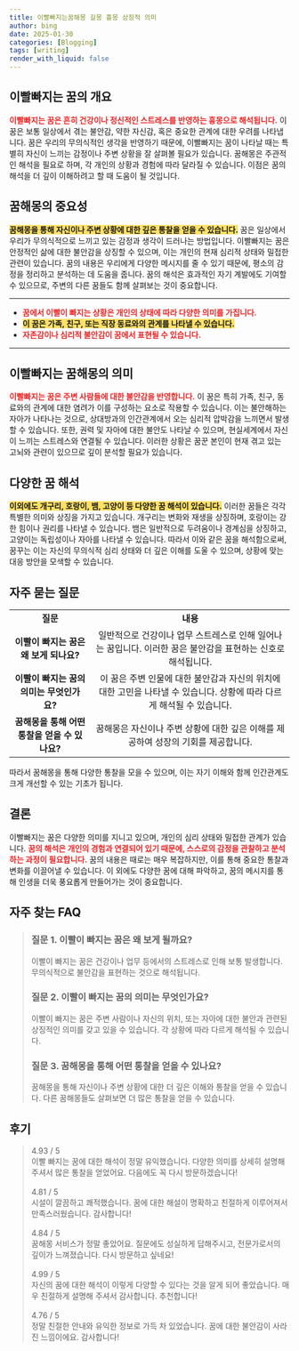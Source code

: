 ```yaml
---
title: 이빨빠지는꿈해몽 길몽 흉몽 상징적 의미
author: bing
date: 2025-01-30
categories: [Blogging]
tags: [writing]
render_with_liquid: false
---
```



<h2 id='이빨빠지는 꿈의 개요'>이빨빠지는 꿈의 개요</h2>

<p><b><span style="color: #ee2323;">이빨빠지는 꿈은 흔히 건강이나 정신적인 스트레스를 반영하는 흉몽으로 해석됩니다.</span></b> 이 꿈은 보통 일상에서 겪는 불안감, 약한 자신감, 혹은 중요한 관계에 대한 우려를 나타냅니다. 꿈은 우리의 무의식적인 생각을 반영하기 때문에, 이빨빠지는 꿈이 나타날 때는 특별히 자신이 느끼는 감정이나 주변 상황을 잘 살펴볼 필요가 있습니다. 꿈해몽은 주관적인 해석을 필요로 하며, 각 개인의 상황과 경험에 따라 달라질 수 있습니다. 이점은 꿈의 해석을 더 깊이 이해하려고 할 때 도움이 될 것입니다.</p>

<h2 id='꿈해몽의 중요성'>꿈해몽의 중요성</h2>

<p><b><span style="background-color: #ffe066;">꿈해몽을 통해 자신이나 주변 상황에 대한 깊은 통찰을 얻을 수 있습니다.</span></b> 꿈은 일상에서 우리가 무의식적으로 느끼고 있는 감정과 생각이 드러나는 방법입니다. 이빨빠지는 꿈은 안정적인 삶에 대한 불안감을 상징할 수 있으며, 이는 개인의 현재 심리적 상태와 밀접한 관련이 있습니다. 꿈의 내용은 우리에게 다양한 메시지를 줄 수 있기 때문에, 평소의 감정을 정리하고 분석하는 데 도움을 줍니다. 꿈의 해석은 효과적인 자기 계발에도 기여할 수 있으므로, 주변의 다른 꿈들도 함께 살펴보는 것이 중요합니다.</p>

<hr />

<ul>
    <li><b><span style="color: #ee2323;">꿈에서 이빨이 빠지는 상황은 개인의 상태에 따라 다양한 의미를 가집니다.</span></b></li>
    <li><b><span style="background-color: #ffe066;">이 꿈은 가족, 친구, 또는 직장 동료와의 관계를 나타낼 수 있습니다.</span></b></li>
    <li><b><span style="color: #ee2323;">자존감이나 심리적 불안감이 꿈에서 표현될 수 있습니다.</span></b></li>
</ul>

<hr />

<h2 id='이빨빠지는 꿈해몽의 의미'>이빨빠지는 꿈해몽의 의미</h2>

<p><b><span style="color: #ee2323;">이빨빠지는 꿈은 주변 사람들에 대한 불안감을 반영합니다.</span></b> 이 꿈은 특히 가족, 친구, 동료와의 관계에 대한 염려가 이를 구성하는 요소로 작용할 수 있습니다. 이는 불안해하는 자아가 나타나는 것으로, 상대방과의 인간관계에서 오는 심리적 압박감을 느끼면서 발생할 수 있습니다. 또한, 권력 및 자아에 대한 불안도 나타날 수 있으며, 현실세계에서 자신이 느끼는 스트레스와 연결될 수 있습니다. 이러한 상황은 꿈꾼 본인이 현재 겪고 있는 고뇌와 관련이 있으므로 깊이 분석할 필요가 있습니다.</p>

<h2 id='다양한 꿈 해석'>다양한 꿈 해석</h2>

<p><b><span style="background-color: #ffe066;">이외에도 개구리, 호랑이, 뱀, 고양이 등 다양한 꿈 해석이 있습니다.</span></b> 이러한 꿈들은 각각 특별한 의미와 상징을 가지고 있습니다. 개구리는 변화와 재생을 상징하며, 호랑이는 강한 힘이나 권리를 나타낼 수 있습니다. 뱀은 일반적으로 두려움이나 경계심을 상징하고, 고양이는 독립성이나 자아를 나타낼 수 있습니다. 따라서 이와 같은 꿈을 해석함으로써, 꿈꾸는 이는 자신의 무의식적 심리 상태와 더 깊은 이해를 도울 수 있으며, 상황에 맞는 대응 방안을 모색할 수 있습니다.</p>

<h2 id='자주 묻는 질문'>자주 묻는 질문</h2>

<table>
    <tr>
        <td style="text-align: center; height: 17px;"><b>질문</b></td>
        <td style="text-align: center; height: 17px;"><b>내용</b></td>
    </tr>
    <tr>
        <td style="text-align: center; height: 17px;"><b>이빨이 빠지는 꿈은 왜 보게 되나요?</b></td>
        <td style="text-align: center; height: 17px;">일반적으로 건강이나 업무 스트레스로 인해 일어나는 꿈입니다. 이러한 꿈은 불안감을 표현하는 신호로 해석됩니다.</td>
    </tr>
    <tr>
        <td style="text-align: center; height: 17px;"><b>이빨이 빠지는 꿈의 의미는 무엇인가요?</b></td>
        <td style="text-align: center; height: 17px;">이 꿈은 주변 인물에 대한 불안감과 자신의 위치에 대한 고민을 나타낼 수 있습니다. 상황에 따라 다르게 해석될 수 있습니다.</td>
    </tr>
    <tr>
        <td style="text-align: center; height: 17px;"><b>꿈해몽을 통해 어떤 통찰을 얻을 수 있나요?</b></td>
        <td style="text-align: center; height: 17px;">꿈해몽은 자신이나 주변 상황에 대한 깊은 이해를 제공하여 성장의 기회를 제공합니다.</td>
    </tr>
</table>

<p>따라서 꿈해몽을 통해 다양한 통찰을 모을 수 있으며, 이는 자기 이해와 함께 인간관계도 크게 개선할 수 있는 기초가 됩니다.</p>

<h2 id='결론'>결론</h2>

<p>이빨빠지는 꿈은 다양한 의미를 지니고 있으며, 개인의 심리 상태와 밀접한 관계가 있습니다. <b><span style="color: #ee2323;">꿈의 해석은 개인의 경험과 연결되어 있기 때문에, 스스로의 감정을 관찰하고 분석하는 과정이 필요합니다.</span></b> 꿈의 내용은 때로는 매우 복잡하지만, 이를 통해 중요한 통찰과 변화를 이끌어낼 수 있습니다. 이 외에도 다양한 꿈에 대해 파악하고, 꿈의 메시지를 통해 인생을 더욱 풍요롭게 만들어가는 것이 중요합니다.</p>


<h2 id='자주_찾는_FAQ'>자주 찾는 FAQ</h2>
<div itemscope="" itemtype="https://schema.org/FAQPage"> 
<blockquote> 
<div itemscope="" itemprop="mainEntity" itemtype="https://schema.org/Question"> 
<h3 itemprop="name">질문 1. 이빨이 빠지는 꿈은 왜 보게 될까요?</h3> 
<div itemscope="" itemprop="acceptedAnswer" itemtype="https://schema.org/Answer"> 
<span itemprop="text"> 
<p>이빨이 빠지는 꿈은 건강이나 업무 등에서의 스트레스로 인해 보통 발생합니다. 무의식적으로 불안감을 표현하는 것으로 해석됩니다.</p> 
</span> 
</div> 
</div> 
<div itemscope="" itemprop="mainEntity" itemtype="https://schema.org/Question"> 
<h3 itemprop="name">질문 2. 이빨이 빠지는 꿈의 의미는 무엇인가요?</h3> 
<div itemscope="" itemprop="acceptedAnswer" itemtype="https://schema.org/Answer"> 
<span itemprop="text"> 
<p>이빨이 빠지는 꿈은 주변 사람이나 자신의 위치, 또는 자아에 대한 불안과 관련된 상징적인 의미를 갖고 있을 수 있습니다. 각 상황에 따라 다르게 해석될 수 있습니다.</p> 
</span> 
</div> 
</div> 
<div itemscope="" itemprop="mainEntity" itemtype="https://schema.org/Question"> 
<h3 itemprop="name">질문 3. 꿈해몽을 통해 어떤 통찰을 얻을 수 있나요?</h3> 
<div itemscope="" itemprop="acceptedAnswer" itemtype="https://schema.org/Answer"> 
<span itemprop="text"> 
<p>꿈해몽을 통해 자신이나 주변 상황에 대한 더 깊은 이해와 통찰을 얻을 수 있습니다. 다른 꿈해몽들도 살펴보면 더 많은 통찰을 얻을 수 있습니다.</p> 
</span> 
</div> 
</div> 
</blockquote> 
</div>
<h2 id='후기'>후기</h2>
<div itemscope itemtype="https://schema.org/Product">
  <blockquote>
  <div itemprop="review" itemscope itemtype="https://schema.org/Review">
      <div itemprop="reviewRating" itemscope itemtype="https://schema.org/Rating"> <span itemprop="ratingValue">4.93</span> / <span itemprop="bestRating">5</span> </div>
      <span itemprop="reviewBody">이빨 빠지는 꿈에 대한 해석이 정말 유익했습니다. 다양한 의미를 상세히 설명해 주셔서 많은 통찰을 얻었어요. 다음에도 꼭 다시 방문하겠습니다!</span>
  </div>
  <br>
  <div itemprop="review" itemscope itemtype="https://schema.org/Review">
      <div itemprop="reviewRating" itemscope itemtype="https://schema.org/Rating"> <span itemprop="ratingValue">4.81</span> / <span itemprop="bestRating">5</span> </div>
      <span itemprop="reviewBody">시설이 깔끔하고 쾌적했습니다. 꿈에 대한 해설이 명확하고 친절하게 이루어져서 만족스러웠습니다. 감사합니다!</span>
  </div>
  <br>
  <div itemprop="review" itemscope itemtype="https://schema.org/Review">
      <div itemprop="reviewRating" itemscope itemtype="https://schema.org/Rating"> <span itemprop="ratingValue">4.84</span> / <span itemprop="bestRating">5</span> </div>
      <span itemprop="reviewBody">꿈해몽 서비스가 정말 좋았어요. 질문에도 성실하게 답해주시고, 전문가로서의 깊이가 느껴졌습니다. 다시 방문하고 싶네요!</span>
  </div>
  <br>
  <div itemprop="review" itemscope itemtype="https://schema.org/Review">
      <div itemprop="reviewRating" itemscope itemtype="https://schema.org/Rating"> <span itemprop="ratingValue">4.99</span> / <span itemprop="bestRating">5</span> </div>
      <span itemprop="reviewBody">자신의 꿈에 대한 해석이 이렇게 다양할 수 있다는 것을 알게 되어 좋았습니다. 매우 친절하게 설명해 주셔서 감사합니다. 추천합니다!</span>
  </div>
  <br>
  <div itemprop="review" itemscope itemtype="https://schema.org/Review">
      <div itemprop="reviewRating" itemscope itemtype="https://schema.org/Rating"> <span itemprop="ratingValue">4.76</span> / <span itemprop="bestRating">5</span> </div>
      <span itemprop="reviewBody">정말 친절한 안내와 유익한 정보로 가득 차 있었습니다. 꿈에 대한 불안감이 사라진 느낌이에요. 감사합니다!</span>
  </div>
  </blockquote>
</div>
